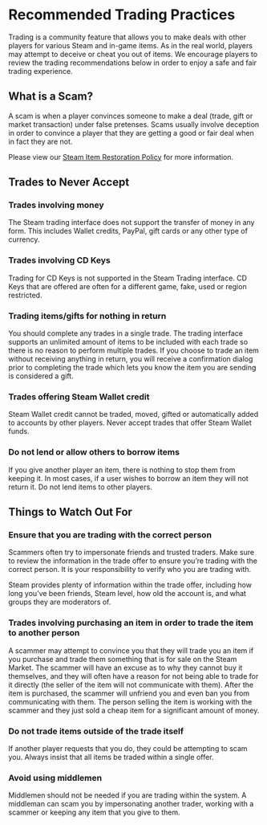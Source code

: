 # Recommended Trading Practices

Trading is a community feature that allows you to make deals with other players for various Steam and in-game items. As in the real world, players may attempt to deceive or cheat you out of items. We encourage players to review the trading recommendations below in order to enjoy a safe and fair trading experience.  
  
## What is a Scam?
A scam is when a player convinces someone to make a deal (trade, gift or market transaction) under false pretenses. Scams usually involve deception in order to convince a player that they are getting a good or fair deal when in fact they are not.  
  
Please view our [Steam Item Restoration Policy](https://help.steampowered.com/en/faqs/view/3B6E-B322-2400-8D24) for more information.  
  
## Trades to Never Accept
  
  
### Trades involving money
The Steam trading interface does not support the transfer of money in any form. This includes Wallet credits, PayPal, gift cards or any other type of currency.  
  
### Trades involving CD Keys
Trading for CD Keys is not supported in the Steam Trading interface. CD Keys that are offered are often for a different game, fake, used or region restricted.  
  
### Trading items/gifts for nothing in return
You should complete any trades in a single trade. The trading interface supports an unlimited amount of items to be included with each trade so there is no reason to perform multiple trades. If you choose to trade an item without receiving anything in return, you will receive a confirmation dialog prior to completing the trade which lets you know the item you are sending is considered a gift.  
  
### Trades offering Steam Wallet credit
Steam Wallet credit cannot be traded, moved, gifted or automatically added to accounts by other players. Never accept trades that offer Steam Wallet funds.  
  
### Do not lend or allow others to borrow items
If you give another player an item, there is nothing to stop them from keeping it. In most cases, if a user wishes to borrow an item they will not return it. Do not lend items to other players.  
  
## Things to Watch Out For
  
  
### Ensure that you are trading with the correct person
Scammers often try to impersonate friends and trusted traders. Make sure to review the information in the trade offer to ensure you’re trading with the correct person. It is your responsibility to verify who you are trading with.  
  
Steam provides plenty of information within the trade offer, including how long you’ve been friends, Steam level, how old the account is, and what groups they are moderators of.  
  
### Trades involving purchasing an item in order to trade the item to another person
A scammer may attempt to convince you that they will trade you an item if you purchase and trade them something that is for sale on the Steam Market. The scammer will have an excuse as to why they cannot buy it themselves, and they will often have a reason for not being able to trade for it directly (the seller of the item will not communicate with them). After the item is purchased, the scammer will unfriend you and even ban you from communicating with them. The person selling the item is working with the scammer and they just sold a cheap item for a significant amount of money.  
  
### Do not trade items outside of the trade itself
If another player requests that you do, they could be attempting to scam you. Always insist that all items be traded within a single offer.  
  
### Avoid using middlemen
Middlemen should not be needed if you are trading within the system. A middleman can scam you by impersonating another trader, working with a scammer or keeping any item that you give to them.  
  
